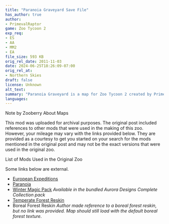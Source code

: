 ```yaml
---
title: "Paranoia Graveyard Save File"
has_author: true
author: 
- PrimevalRaptor
game: Zoo Tycoon 2
exp_req: 
- ES
- AA
- MM2
- EA
file_size: 593 KB
orig_rel_date: 2011-11-03
date: 2024-06-25T18:26:09-07:00
orig_rel_at: 
- Northern Skies
draft: false
license: Unknown
alt_text: 
summary: "Paranoia Graveyard is a map for Zoo Tycoon 2 created by PrimevalRaptor."
languages:
---
```



Note by Zooberry About Maps 


This mod was uploaded for archival purposes. The original post included references to other mods that were used in the making of this zoo. However, your mileage may vary with the links provided below. They are provided as a courtesy to get you started on your search for the mods mentioned in the original post and may not be the exact versions that were used in the original zoo.


List of Mods Used in the Original Zoo


Some links below are external.

- [European Expeditions](https://www.zooberry.org/mods/zt2/expansive-packs/european-expeditions/)
- [Paranoia](https://zt2downloadlibrary.fandom.com/wiki/Paranoia!_(Z-Studio))
- [Winter Magic Pack](https://zt2downloadlibrary.fandom.com/wiki/Complete_Collection_(Aurora_Designs)) *Available in the bundled Aurora Designs Complete Collection pack*
- [Temperate Forest Reskin](https://www.zooberry.org/mods/zt2/texture-mods/biome-reskins/temperate-forest/)
- Boreal Forest Reskin *Author made reference to a boreal forest reskin, but no link was provided. Map should still load with the default boreal forest texture.*